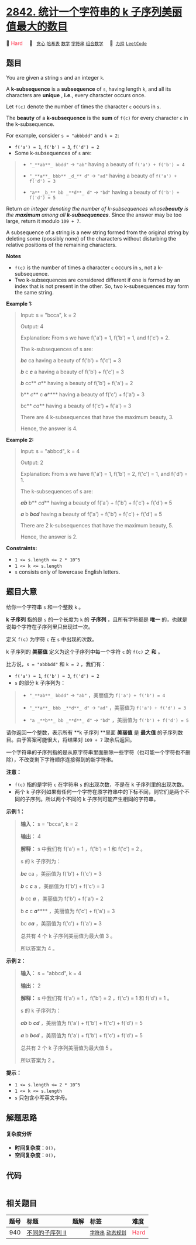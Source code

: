 # [2842. 统计一个字符串的 k 子序列美丽值最大的数目](https://2xiao.github.io/leetcode-js/problem/2842.html)

🔴 <font color=#ff334b>Hard</font>&emsp; 🔖&ensp; [`贪心`](/tag/greedy.md) [`哈希表`](/tag/hash-table.md) [`数学`](/tag/math.md) [`字符串`](/tag/string.md) [`组合数学`](/tag/combinatorics.md)&emsp; 🔗&ensp;[`力扣`](https://leetcode.cn/problems/count-k-subsequences-of-a-string-with-maximum-beauty) [`LeetCode`](https://leetcode.com/problems/count-k-subsequences-of-a-string-with-maximum-beauty)

## 题目

You are given a string `s` and an integer `k`.

A **k-subsequence** is a **subsequence** of `s`, having length `k`, and all
its characters are **unique** , **i.e**., every character occurs once.

Let `f(c)` denote the number of times the character `c` occurs in `s`.

The **beauty** of a **k-subsequence** is the **sum** of `f(c)` for every
character `c` in the k-subsequence.

For example, consider `s = "abbbdd"` and `k = 2`:

  * `f('a') = 1`, `f('b') = 3`, `f('d') = 2`
  * Some k-subsequences of `s` are: 
> 
> * `"_**ab**_ bbdd"` -> `"ab"` having a beauty of `f('a') + f('b') = 4`
> 
> * `"_**a**_ bbb** _d_** d"` -> `"ad"` having a beauty of `f('a') + f('d') = 3`
> 
> * `"a** _b_** bb _**d**_ d"` -> `"bd"` having a beauty of `f('b') + f('d') = 5`

Return _an integer denoting the number of k-subsequences_ _whose**beauty** is
the **maximum** among all **k-subsequences**_. Since the answer may be too
large, return it modulo `109 + 7`.

A subsequence of a string is a new string formed from the original string by
deleting some (possibly none) of the characters without disturbing the
relative positions of the remaining characters.

**Notes**

  * `f(c)` is the number of times a character `c` occurs in `s`, not a k-subsequence.
  * Two k-subsequences are considered different if one is formed by an index that is not present in the other. So, two k-subsequences may form the same string.



**Example 1:**

> Input: s = "bcca", k = 2
> 
> Output: 4
> 
> Explanation: From s we have f('a') = 1, f('b') = 1, and f('c') = 2.
> 
> The k-subsequences of s are: 
> 
> **_bc_** ca having a beauty of f('b') + f('c') = 3 
> 
> **_b_** c _**c**_ a having a beauty of f('b') + f('c') = 3 
> 
> **_b_** cc** _a_** having a beauty of f('b') + f('a') = 2 
> 
> b** _c_** c _**a**_**** having a beauty of f('c') + f('a') = 3
> 
> bc** _ca_** having a beauty of f('c') + f('a') = 3 
> 
> There are 4 k-subsequences that have the maximum beauty, 3. 
> 
> Hence, the answer is 4. 

**Example 2:**

> Input: s = "abbcd", k = 4
> 
> Output: 2
> 
> Explanation: From s we have f('a') = 1, f('b') = 2, f('c') = 1, and f('d') = 1. 
> 
> The k-subsequences of s are: 
> 
> _**ab**_ b** _cd_** having a beauty of f('a') + f('b') + f('c') + f('d') = 5
> 
> _**a**_ b _**bcd**_ having a beauty of f('a') + f('b') + f('c') + f('d') = 5 
> 
> There are 2 k-subsequences that have the maximum beauty, 5. 
> 
> Hence, the answer is 2. 

**Constraints:**

  * `1 <= s.length <= 2 * 10^5`
  * `1 <= k <= s.length`
  * `s` consists only of lowercase English letters.


## 题目大意

给你一个字符串 `s` 和一个整数 `k` 。

**k 子序列** 指的是 `s` 的一个长度为 `k` 的 **子序列**  ，且所有字符都是 **唯一**
的，也就是说每个字符在子序列里只出现过一次。

定义 `f(c)` 为字符 `c` 在 `s` 中出现的次数。

k 子序列的 **美丽值**  定义为这个子序列中每一个字符 `c` 的 `f(c)` 之 **和**  。

比方说，`s = "abbbdd"` 和 `k = 2` ，我们有：

  * `f('a') = 1`, `f('b') = 3`, `f('d') = 2`
  * `s` 的部分 k 子序列为： 
> 
> * `"_**ab**_ bbdd"` -> `"ab"` ，美丽值为 `f('a') + f('b') = 4`
> 
> * `"_**a**_ bbb _**d**_ d"` -> `"ad"` ，美丽值为 `f('a') + f('d') = 3`
> 
> * `"a _**b**_ bb _**d**_ d"` -> `"bd"` ，美丽值为 `f('b') + f('d') = 5`

请你返回一个整数，表示所有 **k 子序列  **里面 **美丽值** 是 **最大值**  的子序列数目。由于答案可能很大，将结果对 `109 + 7`
取余后返回。

一个字符串的子序列指的是从原字符串里面删除一些字符（也可能一个字符也不删除），不改变剩下字符顺序连接得到的新字符串。

**注意：**

  * `f(c)` 指的是字符 `c` 在字符串 `s` 的出现次数，不是在 k 子序列里的出现次数。
  * 两个 k 子序列如果有任何一个字符在原字符串中的下标不同，则它们是两个不同的子序列。所以两个不同的 k 子序列可能产生相同的字符串。



**示例 1：**

> 
> 
> 
> 
> 
> **输入：** s = "bcca", k = 2
> 
> **输出：** 4
> 
> **解释：** s 中我们有 f('a') = 1 ，f('b') = 1 和 f('c') = 2 。
> 
> s 的 k 子序列为：
> 
> _**bc**_ ca ，美丽值为 f('b') + f('c') = 3
> 
> _**b**_ c _**c**_ a ，美丽值为 f('b') + f('c') = 3
> 
> _**b**_ cc _**a**_ ，美丽值为 f('b') + f('a') = 2
> 
> b _**c**_ c _**a**_**** ，美丽值为 f('c') + f('a') = 3
> 
> bc _**ca**_ ，美丽值为 f('c') + f('a') = 3
> 
> 总共有 4 个 k 子序列美丽值为最大值 3 。
> 
> 所以答案为 4 。
> 
> 

**示例 2：**

> 
> 
> 
> 
> 
> **输入：** s = "abbcd", k = 4
> 
> **输出：** 2
> 
> **解释：** s 中我们有 f('a') = 1 ，f('b') = 2 ，f('c') = 1 和 f('d') = 1 。
> 
> s 的 k 子序列为：
> 
> _**ab**_ b _**cd**_ ，美丽值为 f('a') + f('b') + f('c') + f('d') = 5
> 
> **_a_** b _**bcd**_ ，美丽值为 f('a') + f('b') + f('c') + f('d') = 5 
> 
> 总共有 2 个 k 子序列美丽值为最大值 5 。
> 
> 所以答案为 2 。
> 
> 



**提示：**

  * `1 <= s.length <= 2 * 10^5`
  * `1 <= k <= s.length`
  * `s` 只包含小写英文字母。


## 解题思路

#### 复杂度分析

- **时间复杂度**：`O()`，
- **空间复杂度**：`O()`，

## 代码

```javascript

```

## 相关题目

<!-- prettier-ignore -->
| 题号 | 标题 | 题解 | 标签 | 难度 |
| :------: | :------ | :------: | :------ | :------ |
| 940 | [不同的子序列 II](https://leetcode.com/problems/distinct-subsequences-ii) |  |  [`字符串`](/tag/string.md) [`动态规划`](/tag/dynamic-programming.md) | <font color=#ff334b>Hard</font> |